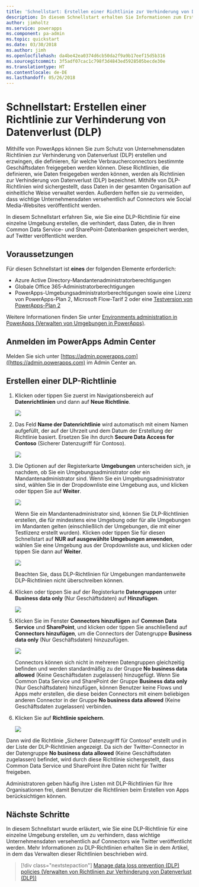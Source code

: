 ```yaml
---
title: 'Schnellstart: Erstellen einer Richtlinie zur Verhinderung von Datenverlust (DLP) | Microsoft-Dokumentation'
description: In diesem Schnellstart erhalten Sie Informationen zum Erstellen einer Richtlinie zur Verhinderung von Datenverlust (DLP) in PowerApps.
author: jimholtz
ms.service: powerapps
ms.component: pa-admin
ms.topic: quickstart
ms.date: 03/30/2018
ms.author: jimh
ms.openlocfilehash: da4be42ea0374d6cb50da2f9a9b17eef15d5b316
ms.sourcegitcommit: 3f5adf07cac1c798f3d4843ed5928505becde30e
ms.translationtype: HT
ms.contentlocale: de-DE
ms.lasthandoff: 05/26/2018
---
```

# <a name="quickstart-create-a-data-loss-prevention-dlp-policy"></a>Schnellstart: Erstellen einer Richtlinie zur Verhinderung von Datenverlust (DLP)
Mithilfe von PowerApps können Sie zum Schutz von Unternehmensdaten Richtlinien zur Verhinderung von Datenverlust (DLP) erstellen und erzwingen, die definieren, für welche Verbraucherconnectors bestimmte Geschäftsdaten freigegeben werden können. Diese Richtlinien, die definieren, wie Daten freigegeben werden können, werden als Richtlinien zur Verhinderung von Datenverlust (DLP) bezeichnet. Mithilfe von DLP-Richtlinien wird sichergestellt, dass Daten in der gesamten Organisation auf einheitliche Weise verwaltet werden. Außerdem helfen sie zu vermeiden, dass wichtige Unternehmensdaten versehentlich auf Connectors wie Social Media-Websites veröffentlicht werden.

In diesem Schnellstart erfahren Sie, wie Sie eine DLP-Richtlinie für eine einzelne Umgebung erstellen, die verhindert, dass Daten, die in Ihren Common Data Service- und SharePoint-Datenbanken gespeichert werden, auf Twitter veröffentlicht werden.

## <a name="prerequisites"></a>Voraussetzungen
Für diesen Schnellstart ist **eines** der folgenden Elemente erforderlich:
* Azure Active Directory-Mandantenadministratorberechtigungen
* Globale Office 365-Administratorberechtigungen
* PowerApps-Umgebungsadministratorberechtigungen sowie eine Lizenz von PowerApps-Plan 2, Microsoft Flow-Tarif 2 oder eine [Testversion von PowerApps-Plan 2](https://web.powerapps.com/signup?redirect=marketing&email=)

Weitere Informationen finden Sie unter [Environments administration in PowerApps (Verwalten von Umgebungen in PowerApps)](environments-administration.md).

## <a name="sign-in-to-the-powerapps-admin-center"></a>Anmelden im PowerApps Admin Center
Melden Sie sich unter [https://admin.powerapps.com]([https://admin.powerapps.com) im Admin Center an.

## <a name="create-a-dlp-policy"></a>Erstellen einer DLP-Richtlinie
1. Klicken oder tippen Sie zuerst im Navigationsbereich auf **Datenrichtlinien** und dann auf **Neue Richtlinie**.

    ![](./media/create-dlp-policy/new-data-policy.png)
2. Das Feld **Name der Datenrichtlinie** wird automatisch mit einem Namen aufgefüllt, der auf der Uhrzeit und dem Datum der Erstellung der Richtlinie basiert. Ersetzen Sie ihn durch **Secure Data Access for Contoso** (Sicherer Datenzugriff für Contoso).

    ![](./media/create-dlp-policy/policy-name.png)
3. Die Optionen auf der Registerkarte **Umgebungen** unterscheiden sich, je nachdem, ob Sie ein Umgebungsadministrator oder ein Mandantenadministrator sind. Wenn Sie ein Umgebungsadministrator sind, wählen Sie in der Dropdownliste eine Umgebung aus, und klicken oder tippen Sie auf **Weiter**.

    ![](./media/create-dlp-policy/select-environment.png)

    Wenn Sie ein Mandantenadministrator sind, können Sie DLP-Richtlinien erstellen, die für mindestens eine Umgebung oder für alle Umgebungen im Mandanten gelten (einschließlich der Umgebungen, die mit einer Testlizenz erstellt wurden). Klicken oder tippen Sie für diesen Schnellstart auf **NUR auf ausgewählte Umgebungen anwenden**, wählen Sie eine Umgebung aus der Dropdownliste aus, und klicken oder tippen Sie dann auf **Weiter**.

    ![](./media/create-dlp-policy/select-environment-tenant.png)

    Beachten Sie, dass DLP-Richtlinien für Umgebungen mandantenweite DLP-Richtlinien nicht überschreiben können.
4. Klicken oder tippen Sie auf der Registerkarte **Datengruppen** unter **Business data only** (Nur Geschäftsdaten) auf **Hinzufügen**.

    ![](./media/create-dlp-policy/data-groups.png)
5. Klicken Sie im Fenster **Connectors hinzufügen** auf **Common Data Service** und **SharePoint**, und klicken oder tippen Sie anschließend auf **Connectors hinzufügen**, um die Connectors der Datengruppe **Business data only** (Nur Geschäftsdaten) hinzuzufügen.

    ![](./media/create-dlp-policy/add-connectors.png)

    Connectors können sich nicht in mehreren Datengruppen gleichzeitig befinden und werden standardmäßig zu der Gruppe **No business data allowed** (Keine Geschäftsdaten zugelassen) hinzugefügt. Wenn Sie Common Data Service und SharePoint der Gruppe **Business data only** (Nur Geschäftsdaten) hinzufügen, können Benutzer keine Flows und Apps mehr erstellen, die diese beiden Connectors mit einem beliebigen anderen Connector in der Gruppe **No business data allowed** (Keine Geschäftsdaten zugelassen) verbinden.

6. Klicken Sie auf **Richtlinie speichern**.

    ![](./media/create-dlp-policy/save-policy.png)

Dann wird die Richtlinie „Sicherer Datenzugriff für Contoso“ erstellt und in der Liste der DLP-Richtlinien angezeigt. Da sich der Twitter-Connector in der Datengruppe **No business data allowed** (Keine Geschäftsdaten zugelassen) befindet, wird durch diese Richtlinie sichergestellt, dass Common Data Service und SharePoint ihre Daten nicht für Twitter freigeben.

Administratoren geben häufig ihre Listen mit DLP-Richtlinien für Ihre Organisationen frei, damit Benutzer die Richtlinien beim Erstellen von Apps berücksichtigen können.

## <a name="next-steps"></a>Nächste Schritte
In diesem Schnellstart wurde erläutert, wie Sie eine DLP-Richtlinie für eine einzelne Umgebung erstellen, um zu verhindern, dass wichtige Unternehmensdaten versehentlich auf Connectors wie Twitter veröffentlicht werden. Mehr Informationen zu DLP-Richtlinien erhalten Sie in dem Artikel, in dem das Verwalten dieser Richtlinien beschrieben wird.

> [!div class="nextstepaction"]
> [Manage data loss prevention (DLP) policies (Verwalten von Richtlinien zur Verhinderung von Datenverlust (DLP))](prevent-data-loss.md)
